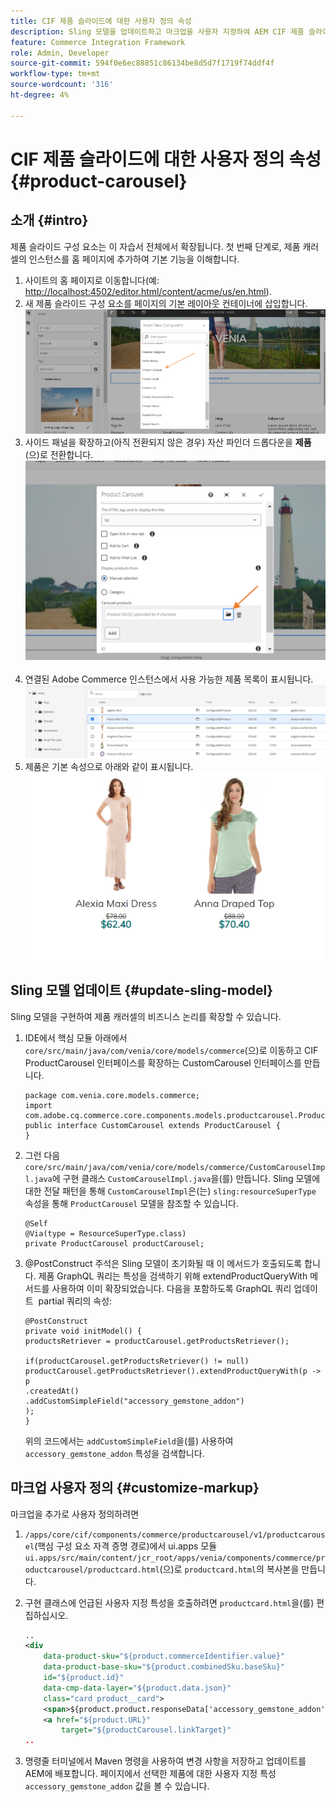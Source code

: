 ```yaml
---
title: CIF 제품 슬라이드에 대한 사용자 정의 속성
description: Sling 모델을 업데이트하고 마크업을 사용자 지정하여 AEM CIF 제품 슬라이드 구성 요소를 확장하는 방법을 알아봅니다.
feature: Commerce Integration Framework
role: Admin, Developer
source-git-commit: 594f0e6ec88851c86134be8d5d7f1719f74ddf4f
workflow-type: tm+mt
source-wordcount: '316'
ht-degree: 4%

---
```


# CIF 제품 슬라이드에 대한 사용자 정의 속성 {#product-carousel}

## 소개 {#intro}

제품 슬라이드 구성 요소는 이 자습서 전체에서 확장됩니다. 첫 번째 단계로, 제품 캐러셀의 인스턴스를 홈 페이지에 추가하여 기본 기능을 이해합니다.

1. 사이트의 홈 페이지로 이동합니다(예: [http://localhost:4502/editor.html/content/acme/us/en.html](http://localhost:4502/editor.html/content/acme/us/en.html)).
1. 새 제품 슬라이드 구성 요소를 페이지의 기본 레이아웃 컨테이너에 삽입합니다.
   ![제품 회전 메뉴 구성 요소](/help/commerce-cloud/assets/product-carousel-component.png)
1. 사이드 패널을 확장하고(아직 전환되지 않은 경우) 자산 파인더 드롭다운을 **제품**(으)로 전환합니다.
     ![회전 메뉴 제품](/help/commerce-cloud/assets/carousel-products.png)    
1. 연결된 Adobe Commerce 인스턴스에서 사용 가능한 제품 목록이 표시됩니다.
   ![연결된 인스턴스](/help/commerce-cloud/assets/connected-instance.png)
1. 제품은 기본 속성으로 아래와 같이 표시됩니다.
   ![속성이 표시된 제품](/help/commerce-cloud/assets/discount.png)

## Sling 모델 업데이트 {#update-sling-model}

Sling 모델을 구현하여 제품 캐러셀의 비즈니스 논리를 확장할 수 있습니다.

1. IDE에서 핵심 모듈 아래에서 `core/src/main/java/com/venia/core/models/commerce`(으)로 이동하고 CIF ProductCarousel 인터페이스를 확장하는 CustomCarousel 인터페이스를 만듭니다.

   ```
   package com.venia.core.models.commerce;
   import com.adobe.cq.commerce.core.components.models.productcarousel.ProductCarousel;
   public interface CustomCarousel extends ProductCarousel {
   }
   ```
1. 그런 다음 `core/src/main/java/com/venia/core/models/commerce/CustomCarouselImpl.java`에 구현 클래스 `CustomCarouselImpl.java`을(를) 만듭니다.
Sling 모델에 대한 전달 패턴을 통해 `CustomCarouselImpl`은(는) `sling:resourceSuperType` 속성을 통해 `ProductCarousel` 모델을 참조할 수 있습니다.

   ```
   @Self
   @Via(type = ResourceSuperType.class)
   private ProductCarousel productCarousel;
   ```

1. @PostConstruct 주석은 Sling 모델이 초기화될 때 이 메서드가 호출되도록 합니다. 제품 GraphQL 쿼리는 특성을 검색하기 위해 extendProductQueryWith 메서드를 사용하여 이미 확장되었습니다. 다음을 포함하도록 GraphQL 쿼리 업데이트  partial 쿼리의 속성:

   ```
   @PostConstruct
   private void initModel() {
   productsRetriever = productCarousel.getProductsRetriever();
   
   if(productCarousel.getProductsRetriever() != null)
   productCarousel.getProductsRetriever().extendProductQueryWith(p -> p
   .createdAt()
   .addCustomSimpleField("accessory_gemstone_addon")
   );
   }
   ```

   위의 코드에서는 `addCustomSimpleField`을(를) 사용하여 `accessory_gemstone_addon` 특성을 검색합니다.

## 마크업 사용자 정의 {#customize-markup}

마크업을 추가로 사용자 정의하려면

1. `/apps/core/cif/components/commerce/productcarousel/v1/productcarousel`(핵심 구성 요소 자격 증명 경로)에서 ui.apps 모듈 `ui.apps/src/main/content/jcr_root/apps/venia/components/commerce/productcarousel/productcard.html`(으)로 `productcard.html`의 복사본을 만듭니다.

1. 구현 클래스에 언급된 사용자 지정 특성을 호출하려면 `productcard.html`을(를) 편집하십시오.

   ```xml
   ..
   <div
       data-product-sku="${product.commerceIdentifier.value}"
       data-product-base-sku="${product.combinedSku.baseSku}"
       id="${product.id}"
       data-cmp-data-layer="${product.data.json}"
       class="card product__card">
       <span>${product.product.responseData['accessory_gemstone_addon']}</span>
       <a href="${product.URL}"
           target="${productCarousel.linkTarget}"
   ..
   ```

1. 명령줄 터미널에서 Maven 명령을 사용하여 변경 사항을 저장하고 업데이트를 AEM에 배포합니다. 페이지에서 선택한 제품에 대한 사용자 지정 특성 `accessory_gemstone_addon` 값을 볼 수 있습니다.
